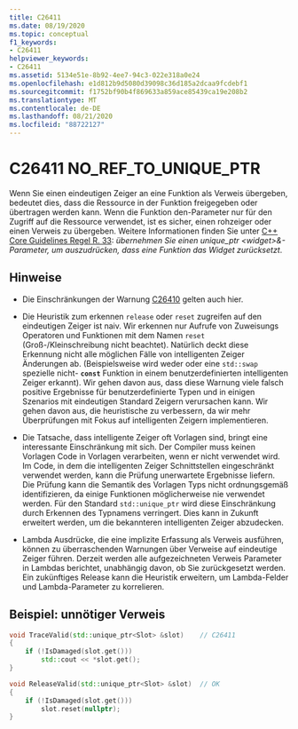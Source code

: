 ```yaml
---
title: C26411
ms.date: 08/19/2020
ms.topic: conceptual
f1_keywords:
- C26411
helpviewer_keywords:
- C26411
ms.assetid: 5134e51e-8b92-4ee7-94c3-022e318a0e24
ms.openlocfilehash: e1d812b9d5080d39098c36d185a2dcaa9fcdebf1
ms.sourcegitcommit: f1752bf90b4f869633a859ace85439ca19e208b2
ms.translationtype: MT
ms.contentlocale: de-DE
ms.lasthandoff: 08/21/2020
ms.locfileid: "88722127"
---
```

# <a name="c26411--no_ref_to_unique_ptr"></a>C26411 NO_REF_TO_UNIQUE_PTR

Wenn Sie einen eindeutigen Zeiger an eine Funktion als Verweis übergeben, bedeutet dies, dass die Ressource in der Funktion freigegeben oder übertragen werden kann. Wenn die Funktion den-Parameter nur für den Zugriff auf die Ressource verwendet, ist es sicher, einen rohzeiger oder einen Verweis zu übergeben. Weitere Informationen finden Sie unter [C++ Core Guidelines Regel R. 33](https://github.com/isocpp/CppCoreGuidelines/blob/master/CppCoreGuidelines.md#r33-take-a-unique_ptrwidget-parameter-to-express-that-a-function-reseats-thewidget): *übernehmen Sie einen unique_ptr \<widget\>&-Parameter, um auszudrücken, dass eine Funktion das Widget zurücksetzt*.

## <a name="remarks"></a>Hinweise

- Die Einschränkungen der Warnung [C26410](C26410.md) gelten auch hier.

- Die Heuristik zum erkennen `release` oder `reset` zugreifen auf den eindeutigen Zeiger ist naiv. Wir erkennen nur Aufrufe von Zuweisungs Operatoren und Funktionen mit dem Namen `reset` (Groß-/Kleinschreibung nicht beachtet). Natürlich deckt diese Erkennung nicht alle möglichen Fälle von intelligenten Zeiger Änderungen ab. (Beispielsweise wird weder oder eine `std::swap` spezielle nicht- **`const`** Funktion in einem benutzerdefinierten intelligenten Zeiger erkannt). Wir gehen davon aus, dass diese Warnung viele falsch positive Ergebnisse für benutzerdefinierte Typen und in einigen Szenarios mit eindeutigen Standard Zeigern verursachen kann. Wir gehen davon aus, die heuristische zu verbessern, da wir mehr Überprüfungen mit Fokus auf intelligenten Zeigern implementieren.

- Die Tatsache, dass intelligente Zeiger oft Vorlagen sind, bringt eine interessante Einschränkung mit sich. Der Compiler muss keinen Vorlagen Code in Vorlagen verarbeiten, wenn er nicht verwendet wird. Im Code, in dem die intelligenten Zeiger Schnittstellen eingeschränkt verwendet werden, kann die Prüfung unerwartete Ergebnisse liefern. Die Prüfung kann die Semantik des Vorlagen Typs nicht ordnungsgemäß identifizieren, da einige Funktionen möglicherweise nie verwendet werden. Für den Standard `std::unique_ptr` wird diese Einschränkung durch Erkennen des Typnamens verringert. Dies kann in Zukunft erweitert werden, um die bekannteren intelligenten Zeiger abzudecken.

- Lambda Ausdrücke, die eine implizite Erfassung als Verweis ausführen, können zu überraschenden Warnungen über Verweise auf eindeutige Zeiger führen. Derzeit werden alle aufgezeichneten Verweis Parameter in Lambdas berichtet, unabhängig davon, ob Sie zurückgesetzt werden. Ein zukünftiges Release kann die Heuristik erweitern, um Lambda-Felder und Lambda-Parameter zu korrelieren.

## <a name="example-unnecessary-reference"></a>Beispiel: unnötiger Verweis

```cpp
void TraceValid(std::unique_ptr<Slot> &slot)    // C26411
{
    if (!IsDamaged(slot.get()))
        std::cout << *slot.get();
}

void ReleaseValid(std::unique_ptr<Slot> &slot)  // OK
{
    if (!IsDamaged(slot.get()))
        slot.reset(nullptr);
}
```
